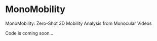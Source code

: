 # MonoMobility
MonoMobility: Zero-Shot 3D Mobility Analysis from Monocular Videos

Code is coming soon...
